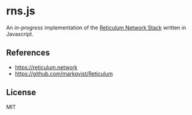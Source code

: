 # rns.js

An _in-progress_ implementation of the [Reticulum Network Stack](https://reticulum.network/) written in Javascript.

## References

- https://reticulum.network
- https://github.com/markqvist/Reticulum

## License

MIT
